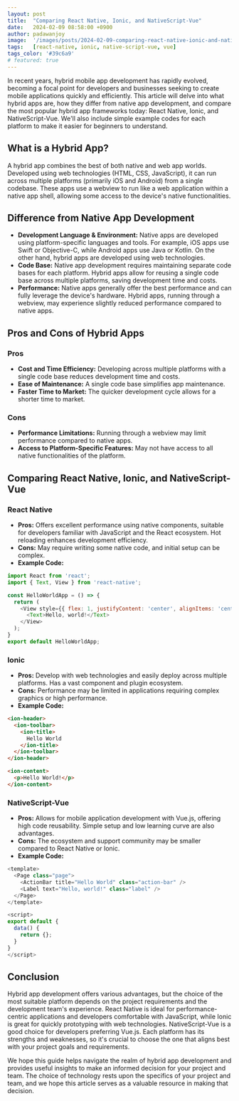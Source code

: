 ```yaml
---
layout: post
title:  "Comparing React Native, Ionic, and NativeScript-Vue"
date:   2024-02-09 08:58:00 +0900
author: padawanjoy
image:  '/images/posts/2024-02-09-comparing-react-native-ionic-and-nativescript-vue/01.png'
tags:   [react-native, ionic, native-script-vue, vue]
tags_color: '#39c6a9'
# featured: true
---
```

In recent years, hybrid mobile app development has rapidly evolved, becoming a focal point for developers and businesses seeking to create mobile applications quickly and efficiently. This article will delve into what hybrid apps are, how they differ from native app development, and compare the most popular hybrid app frameworks today: React Native, Ionic, and NativeScript-Vue. We'll also include simple example codes for each platform to make it easier for beginners to understand.

## What is a Hybrid App?

A hybrid app combines the best of both native and web app worlds. Developed using web technologies (HTML, CSS, JavaScript), it can run across multiple platforms (primarily iOS and Android) from a single codebase. These apps use a webview to run like a web application within a native app shell, allowing some access to the device's native functionalities.

## Difference from Native App Development

- **Development Language & Environment:** Native apps are developed using platform-specific languages and tools. For example, iOS apps use Swift or Objective-C, while Android apps use Java or Kotlin. On the other hand, hybrid apps are developed using web technologies.
- **Code Base:** Native app development requires maintaining separate code bases for each platform. Hybrid apps allow for reusing a single code base across multiple platforms, saving development time and costs.
- **Performance:** Native apps generally offer the best performance and can fully leverage the device's hardware. Hybrid apps, running through a webview, may experience slightly reduced performance compared to native apps.

## Pros and Cons of Hybrid Apps

### Pros

- **Cost and Time Efficiency:** Developing across multiple platforms with a single code base reduces development time and costs.
- **Ease of Maintenance:** A single code base simplifies app maintenance.
- **Faster Time to Market:** The quicker development cycle allows for a shorter time to market.

### Cons

- **Performance Limitations:** Running through a webview may limit performance compared to native apps.
- **Access to Platform-Specific Features:** May not have access to all native functionalities of the platform.

## Comparing React Native, Ionic, and NativeScript-Vue

### React Native

- **Pros:** Offers excellent performance using native components, suitable for developers familiar with JavaScript and the React ecosystem. Hot reloading enhances development efficiency.
- **Cons:** May require writing some native code, and initial setup can be complex.
- **Example Code:**

```javascript
import React from 'react';
import { Text, View } from 'react-native';

const HelloWorldApp = () => {
  return (
    <View style={{ flex: 1, justifyContent: 'center', alignItems: 'center' }}>
      <Text>Hello, world!</Text>
    </View>
  );
}
export default HelloWorldApp;
```

### Ionic

- **Pros:** Develop with web technologies and easily deploy across multiple platforms. Has a vast component and plugin ecosystem.
- **Cons:** Performance may be limited in applications requiring complex graphics or high performance.
- **Example Code:**

```html
<ion-header>
  <ion-toolbar>
    <ion-title>
      Hello World
    </ion-title>
  </ion-toolbar>
</ion-header>

<ion-content>
  <p>Hello World!</p>
</ion-content>
```

### NativeScript-Vue

- **Pros:** Allows for mobile application development with Vue.js, offering high code reusability. Simple setup and low learning curve are also advantages.
- **Cons:** The ecosystem and support community may be smaller compared to React Native or Ionic.
- **Example Code:**

```javascript
<template>
  <Page class="page">
    <ActionBar title="Hello World" class="action-bar" />
    <Label text="Hello, world!" class="label" />
  </Page>
</template>

<script>
export default {
  data() {
    return {};
  }
}
</script>
```

## Conclusion

Hybrid app development offers various advantages, but the choice of the most suitable platform depends on the project requirements and the development team's experience. React Native is ideal for performance-centric applications and developers comfortable with JavaScript, while Ionic is great for quickly prototyping with web technologies. NativeScript-Vue is a good choice for developers preferring Vue.js. Each platform has its strengths and weaknesses, so it's crucial to choose the one that aligns best with your project goals and requirements.

We hope this guide helps navigate the realm of hybrid app development and provides useful insights to make an informed decision for your project and team. The choice of technology rests upon the specifics of your project and team, and we hope this article serves as a valuable resource in making that decision.